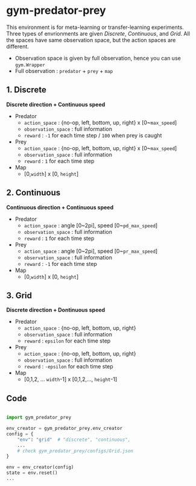 # gym-predator-prey

This environment is for meta-learning or transfer-learning experiments. Three types of envrionments are given *Discrete*, *Continuous*, and *Grid*. All the spaces have same observation space, but the action spaces are different.



* Observation space is given by full observation, hence you can use `gym.Wrapper`
* Full observation : `predator` + `prey` + `map`

## 1. Discrete 

**Discrete direction + Continuous speed**

* Predator 
  * `action_space` : {no-op, left, bottom, up, right} x [0~`max_speed`]
  * `observation_space` : full information
  * `reward`  : `-1` for each time step  / `100` when prey is caught
* Prey
  * `action_space` : {no-op, left, bottom, up, right} x [0~`max_speed`]
  * `observation_space` : full information
  * `reward`  : `1` for each time step 
* Map 
  * [0,`width`] x [0, `height`]


## 2. Continuous

**Continuous direction + Continuous speed**


* Predator 
  * `action_space` :  angle [0~2pi], speed [0~`pd_max_speed`]
  * `observation_space` : full information
  * `reward`  : `1` for each time step 
* Prey
  * `action_space` :  angle [0~2pi], speed [0~`pr_max_speed`]
  * `observation_space` : full information
  * `reward`  : `-1` for each time step 
* Map 
  * [0,`width`] x [0, `height`]


## 3. Grid 

**Discrete direction + Dontinuous speed**

* Predator 
  * `action_space` : {no-op, left, bottom, up, right}
  * `observation_space` : full information
  * `reward`  : `epsilon` for each time step 
* Prey
  * `action_space` : {no-op, left, bottom, up, right}
  * `observation_space` : full information
  * `reward`  : `-epsilon` for each time step 
* Map 
  * [0,1,2, ... `width`-1] x [0,1,2,..., `height`-1]


## Code 

```python

import gym_predator_prey

env_creator = gym_predator_prey.env_creator
config = {
    "env": "grid"  # "discrete", "continuous",
    ...
    # check gym_predator_prey/configs/Grid.json    
}

env = env_creator(config)
state = env.reset()
...

```